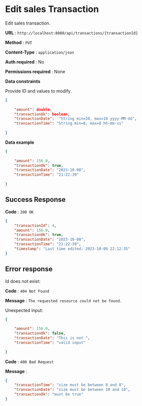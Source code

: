 # Edit sales Transaction

Edit sales transaction.

**URL** : `http://localhost:8080/api/transactions/{transactionId}`

**Method** : `PUT`

**Content-Type** : `application/json`

**Auth required** : No

**Permissions required** : None 

**Data constraints**

Provide ID and values to modify.

```json
{
    
    "amount": double,
    "transactionOk": boolean,
    "transactionDate":  "String min=10, max=10 yyyy-MM-dd",
    "transactionTime": "String min=8, max=8 hh-mm-ss"
    
}
```

**Data example**

```json
{
    
    "amount": 156.0,
    "transactionOk": true,
    "transactionDate": "2023-10-08",
    "transactionTime": "21:22:39"
    
}
```

## Success Response

**Code** : `200 OK`  

```json
{
    "transactionId": 4,
    "amount": 156.0,
    "transactionOk": true,
    "transactionDate": "2023-10-08",
    "transactionTime": "21:22:39",
    "timestamp": "Last time edited: 2023-10-08 22:12:35"
}
```

## Error response  

Id does not exist:  

**Code** : `404 Not Found`  

**Message** : `The requested resource could not be found.`  

Unexpected input:  
```json
{
    
    "amount": 156.0,
    "transactionOk": false,
    "transactionDate": "This is not ",
    "transactionTime": "valid input"
    
}
```

**Code** : `400 Bad Request`  

**Message** :  

```json
{
    "transactionTime": "size must be between 8 and 8",
    "transactionDate": "size must be between 10 and 10",
    "transactionOk": "must be true"
}
```

